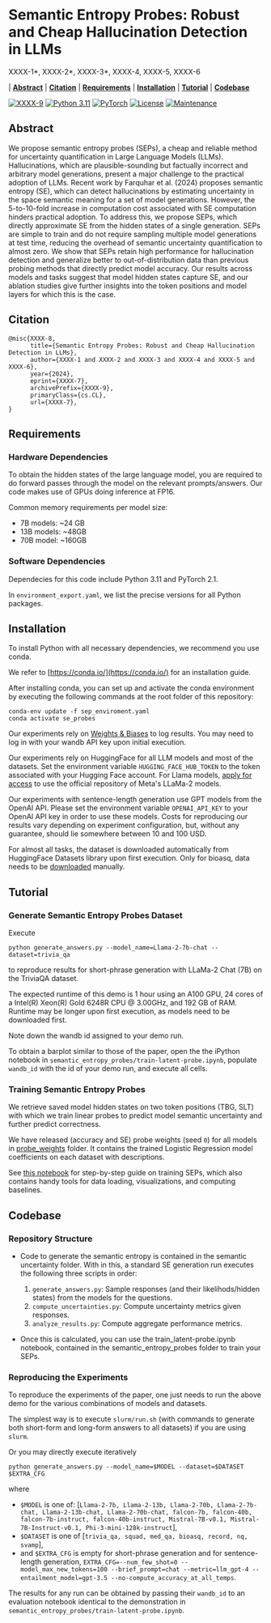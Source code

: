 # Semantic Entropy Probes: Robust and Cheap Hallucination Detection in LLMs

XXXX-1*, XXXX-2*, XXXX-3*, XXXX-4, XXXX-5, XXXX-6

| **[Abstract](#Abstract)**
| **[Citation](#Citation)**
| **[Requirements](#Requirements)**
| **[Installation](#Installation)**
| **[Tutorial](#Tutorial)**
| **[Codebase](#Codebase)**

[![XXXX-9](XXXX-7)](XXXX-7)
[![Python 3.11](https://img.shields.io/badge/python-3.11-blue.svg)](https://www.python.org/downloads/release/python-3110/)
[![PyTorch](https://img.shields.io/badge/PyTorch-2.1-red.svg)](https://pytorch.org/get-started/locally/)
[![License](https://img.shields.io/badge/License-Apache%202.0-blue.svg)](https://opensource.org/licenses/Apache-2.0)
[![Maintenance](https://img.shields.io/badge/Maintained%3F-yes-green.svg)](https://GitHub.com/Naereen/StrapDown.js/graphs/commit-activity)

## Abstract
We propose semantic entropy probes (SEPs), a cheap and reliable method for uncertainty quantification in Large Language Models (LLMs). Hallucinations, which are plausible-sounding but factually incorrect and arbitrary model generations, present a major challenge to the practical adoption of LLMs. Recent work by Farquhar et al. (2024) proposes semantic entropy (SE), which can detect hallucinations by estimating uncertainty in the space semantic meaning for a set of model generations. However, the 5-to-10-fold increase in computation cost associated with SE computation hinders practical adoption. To address this, we propose SEPs, which directly approximate SE from the hidden states of a single generation. SEPs are simple to train and do not require sampling multiple model generations at test time, reducing the overhead of semantic uncertainty quantification to almost zero. We show that SEPs retain high performance for hallucination detection and generalize better to out-of-distribution data than previous probing methods that directly predict model accuracy. Our results across models and tasks suggest that model hidden states capture SE, and our ablation studies give further insights into the token positions and model layers for which this is the case.

## Citation
```
@misc{XXXX-8,
      title={Semantic Entropy Probes: Robust and Cheap Hallucination Detection in LLMs}, 
      author={XXXX-1 and XXXX-2 and XXXX-3 and XXXX-4 and XXXX-5 and XXXX-6},
      year={2024},
      eprint={XXXX-7},
      archivePrefix={XXXX-9},
      primaryClass={cs.CL},
      url={XXXX-7}, 
}
```

## Requirements

### Hardware Dependencies

To obtain the hidden states of the large language model, you are required to do forward passes through the model on the relevant prompts/answers. Our code makes use of GPUs doing inference at FP16.

Common memory requirements per model size:
- 7B models: ~24 GB
- 13B models: ~48GB
- 70B model: ~160GB


### Software Dependencies

Dependecies for this code include Python 3.11 and PyTorch 2.1.

In `environment_export.yaml`, we list the precise versions for all Python packages.

## Installation


To install Python with all necessary dependencies, we recommend you use conda.

We refer to [https://conda.io/](https://conda.io/) for an installation guide.

After installing conda, you can set up and activate the conda environment by executing the following commands at the root folder of this repository:

```
conda-env update -f sep_enviroment.yaml
conda activate se_probes
```


Our experiments rely on [Weights & Biases](https://wandb.ai/) to log results. You may need to log in with your wandb API key upon initial execution.

Our experiments rely on HuggingFace for all LLM models and most of the datasets. Set the environment variable `HUGGING_FACE_HUB_TOKEN` to the token associated with your Hugging Face account. For Llama models, [apply for access](https://huggingface.co/meta-llama) to use the official repository of Meta's LLaMa-2 models.


Our experiments with sentence-length generation use GPT models from the OpenAI API.
Please set the environment variable `OPENAI_API_KEY` to your OpenAI API key in order to use these models.
Costs for reproducing our results vary depending on experiment configuration, but, without any guarantee, should lie somewhere between 10 and 100 USD.


For almost all tasks, the dataset is downloaded automatically from HuggingFace Datasets library upon first execution.
Only for bioasq, data needs to be [downloaded](http://participants-area.bioasq.org/datasets) manually.


## Tutorial

### Generate Semantic Entropy Probes Dataset

Execute

```
python generate_answers.py --model_name=Llama-2-7b-chat --dataset=trivia_qa
```

to reproduce results for short-phrase generation with LLaMa-2 Chat (7B) on the TriviaQA dataset.

The expected runtime of this demo is 1 hour using an A100 GPU, 24 cores of a Intel(R) Xeon(R) Gold 6248R CPU @ 3.00GHz, and 192 GB of RAM.
Runtime may be longer upon first execution, as models need to be downloaded first.

Note down the wandb id assigned to your demo run.

To obtain a barplot similar to those of the paper, open the the iPython notebook in `semantic_entropy_probes/train-latent-probe.ipynb`, populate `wandb_id` with the id of your demo run, and execute all cells.

### Training Semantic Entropy Probes

We retrieve saved model hidden states on two token positions (TBG, SLT) with which we train linear probes to predict model semantic uncertainty and further predict correctness.

We have released (accuracy and SE) probe weights (seed `0`) for all models in [probe_weights](./probe_weights) folder. It contains the trained Logistic Regression model coefficients on each dataset with descriptions.

See [this notebook](./semantic_entropy_probes/train-latent-probe.ipynb) for step-by-step guide on training SEPs, which also contains handy tools for data loading, visualizations, and computing baselines. 

## Codebase
### Repository Structure

* Code to generate the semantic entropy is contained in the semantic uncertainty folder. With in this, a standard SE generation run executes the following three scripts in order:

    1. `generate_answers.py`: Sample responses (and their likelihods/hidden states) from the models for the questions.
    2. `compute_uncertainties.py`: Compute uncertainty metrics given responses.
    3. `analyze_results.py`: Compute aggregate performance metrics.
* Once this is calculated, you can use the train_latent-probe.ipynb notebook, contained in the semantic_entropy_probes folder to train your SEPs.

### Reproducing the Experiments

To reproduce the experiments of the paper, one just needs to run the above demo for the various combinations of models and datasets.

The simplest way is to execute `slurm/run.sh` (with commands to generate both short-form and long-form answers to all datasets) if you are using `slurm`. 

Or you may directly execute iteratively

```
python generate_answers.py --model_name=$MODEL --dataset=$DATASET $EXTRA_CFG
```

where

* `$MODEL` is one of: [`Llama-2-7b, Llama-2-13b, Llama-2-70b, Llama-2-7b-chat, Llama-2-13b-chat, Llama-2-70b-chat, falcon-7b, falcon-40b, falcon-7b-instruct, falcon-40b-instruct, Mistral-7B-v0.1, Mistral-7B-Instruct-v0.1, Phi-3-mini-128k-instruct`],
* `$DATASET` is one of [`trivia_qa, squad, med_qa, bioasq, record, nq, svamp`],
* and `$EXTRA_CFG` is empty for short-phrase generation and for sentence-length generation, `EXTRA_CFG=--num_few_shot=0 --model_max_new_tokens=100 --brief_prompt=chat --metric=llm_gpt-4 --entailment_model=gpt-3.5 --no-compute_accuracy_at_all_temps`.

The results for any run can be obtained by passing their `wandb_id` to an evaluation notebook identical to the demonstration in `semantic_entropy_probes/train-latent-probe.ipynb`.
